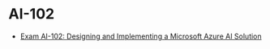 # AI-102

* [Exam AI-102: Designing and Implementing a Microsoft Azure AI Solution](https://learn.microsoft.com/en-us/certifications/exams/ai-102/)
